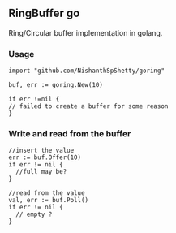 ## RingBuffer go

Ring/Circular buffer implementation in golang.

### Usage
```
import "github.com/NishanthSpShetty/goring"

buf, err := goring.New(10)

if err !=nil {
// failed to create a buffer for some reason
}

```

### Write and read from the buffer
```
//insert the value
err := buf.Offer(10)
if err != nil {
  //full may be?
}

//read from the value
val, err := buf.Poll()
if err != nil {
  // empty ?
}
```

